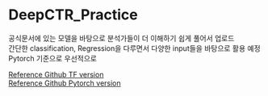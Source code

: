 # DeepCTR_Practice
공식문서에 있는 모델을 바탕으로 분석가들이 더 이해하기 쉽게 풀어서 업로드  
간단한 classification, Regression을 다루면서 다양한 input들을 바탕으로 활용 예정  
Pytorch 기준으로 우선적으로 

[Reference Github TF version](https://github.com/shenweichen/DeepCTR/)  
[Reference Github Pytorch version](https://github.com/shenweichen/DeepCTR-Torch)
